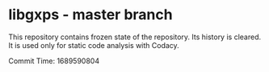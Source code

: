 # libgxps - master branch

This repository contains frozen state of the repository.
Its history is cleared. It is used only for static code
analysis with Codacy.

Commit Time: 1689590804
